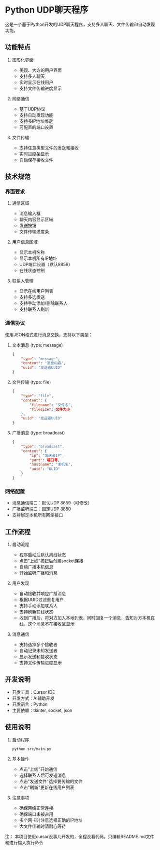 # Python UDP聊天程序

这是一个基于Python开发的UDP聊天程序，支持多人聊天、文件传输和自动发现功能。

## 功能特点

1. 图形化界面
   - 美观、大方的用户界面
   - 支持多人聊天
   - 实时显示在线用户
   - 支持文件传输进度显示

2. 网络通信
   - 基于UDP协议
   - 支持自动发现功能
   - 支持多IP地址绑定
   - 可配置的端口设置

3. 文件传输
   - 支持任意类型文件的发送和接收
   - 实时进度条显示
   - 自动保存接收文件

## 技术规范

### 界面要求

1. 通信区域
   - 消息输入框
   - 聊天内容显示区域
   - 发送按钮
   - 文件传输进度条

2. 用户信息区域
   - 显示本机名称
   - 显示本机所有IP地址
   - UDP端口设置（默认8859）
   - 在线状态控制

3. 联系人管理
   - 显示在线用户列表
   - 支持多选发送
   - 支持手动添加/删除联系人
   - 支持联系人刷新

### 通信协议

使用JSON格式进行消息交换，支持以下类型：

1. 文本消息 (type: message)
   ```json
   {
       "type": "message",
       "content": "消息内容",
       "uuid": "发送者UUID"
   }
   ```

2. 文件传输 (type: file)
   ```json
   {
       "type": "file",
       "content": {
           "filename": "文件名",
           "filesize": 文件大小
       },
       "uuid": "发送者UUID"
   }
   ```

3. 广播消息 (type: broadcast)
   ```json
   {
       "type": "broadcast",
       "content": {
           "ip": "发送者IP",
           "port": 端口号,
           "hostname": "主机名",
           "uuid": "UUID"
       }
   }
   ```

### 网络配置

- 消息通信端口：默认UDP 8859（可修改）
- 广播监听端口：固定UDP 8850
- 支持绑定本机所有网络接口

## 工作流程

1. 启动流程
   - 程序启动后默认离线状态
   - 点击"上线"按钮后创建socket连接
   - 自动广播本机信息
   - 开始监听广播和消息

2. 用户发现
   - 自动接收并响应广播消息
   - 根据UUID过滤重复用户
   - 支持手动添加联系人
   - 支持刷新在线状态
   - 收到广播后，将对方加入本地列表，同时回复一个消息，告知对方本机在线，这个消息不在接收区显示

3. 消息通信
   - 支持选择多个接收者
   - 自动记录未知发送者
   - 显示发送和接收状态
   - 支持文件传输进度显示


## 开发说明

- 开发工具：Cursor IDE
- 开发方式：AI辅助开发
- 开发语言：Python
- 主要依赖：tkinter, socket, json

## 使用说明

1. 启动程序
   ```bash
   python src/main.py
   ```

2. 基本操作
   - 点击"上线"开始通信
   - 选择联系人后可发送消息
   - 点击"发送文件"选择要传输的文件
   - 点击"刷新"更新在线用户列表

3. 注意事项
   - 确保网络正常连接
   - 确保端口未被占用
   - 多个网卡时注意选择正确的IP地址
   - 大文件传输时请耐心等待

注：
    本项目使用cursor没事儿开发的，全程没看代码，只编辑README.md文件和进行输入执行命令
